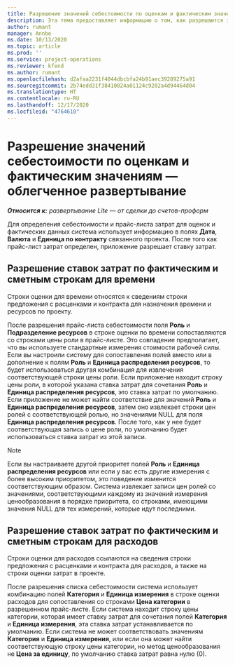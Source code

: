 ```yaml
---
title: Разрешение значений себестоимости по оценкам и фактическим значениям — облегченное развертывание
description: Эта тема предоставляет информацию о том, как разрешаются значения себестоимости по оценкам и фактическим значениям.
author: rumant
manager: Annbe
ms.date: 10/13/2020
ms.topic: article
ms.prod: ''
ms.service: project-operations
ms.reviewer: kfend
ms.author: rumant
ms.openlocfilehash: d2afaa2231f4044dbcbfa24b91aec39289275a91
ms.sourcegitcommit: 2b74edd31f38410024a01124c9202a4d94464d04
ms.translationtype: HT
ms.contentlocale: ru-RU
ms.lasthandoff: 12/17/2020
ms.locfileid: "4764610"
---
```

# <a name="resolve-cost-prices-on-estimates-and-actuals---lite"></a>Разрешение значений себестоимости по оценкам и фактическим значениям — облегченное развертывание

_**Относится к:** развертывание Lite — от сделки до счетов-проформ_

Для определения себестоимости и прайс-листа затрат для оценок и фактических данных система использует информацию в полях **Дата**, **Валюта** и **Единица по контракту** связанного проекта. После того как прайс-лист затрат определен, приложение разрешает ставку затрат.

## <a name="resolving-cost-rates-on-actual-and-estimate-lines-for-time"></a>Разрешение ставок затрат по фактическим и сметным строкам для времени

Строки оценки для времени относятся к сведениям строки предложения с расценками и контракта для назначения времени и ресурсов по проекту.

После разрешения прайс-листа себестоимости поля **Роль** и **Подразделение ресурсов** в строке оценки по времени сопоставляются со строками цены роли в прайс-листе. Это совпадение предполагает, что вы используете стандартные измерения стоимости рабочей силы. Если вы настроили систему для сопоставления полей вместо или в дополнение к полям **Роль** и **Единица распределения ресурсов**, то будет использоваться другая комбинация для извлечения соответствующей строки цены роли. Если приложение находит строку цены роли, в которой указана ставка затрат для сочетания **Роль** и **Единица распределения ресурсов**, это ставка затрат по умолчанию. Если приложение не может найти соответствие для значений **Роль** и **Единица распределения ресурсов**, затем оно извлекает строки цен ролей с соответствующей ролью, но значениями NULL для поля **Единица распределения ресурсов**. После того, как у нее будет соответствующая запись о цене роли, по умолчанию будет использоваться ставка затрат из этой записи. 

> [!NOTE]
> Если вы настраиваете другой приоритет полей **Роль** и **Единица распределения ресурсов** или если у вас есть другие измерения с более высоким приоритетом, это поведение изменится соответствующим образом. Система извлекает записи цен ролей со значениями, соответствующими каждому из значений измерения ценообразования в порядке приоритета, со строками, имеющими значения NULL для тех измерений, которые идут последними.

## <a name="resolving-cost-rates-on-actual-and-estimate-lines-for-expense"></a>Разрешение ставок затрат по фактическим и сметным строкам для расходов

Строки оценки для расходов ссылаются на сведения строки предложения с расценками и контракта для расходов, а также на строки оценки затрат в проекте.

После разрешения списка себестоимости система использует комбинацию полей **Категория** и **Единица измерения** в строке оценки расходов для сопоставления со строками **Цена категории** в разрешенном прайс-листе. Если система находит строку цены категории, которая имеет ставку затрат для сочетания полей **Категория** и **Единица измерения**, эта ставка затрат устанавливается по умолчанию. Если система не может соответствовать значениям **Категория** и **Единица измерения**, или если она может найти соответствующую строку цены категории, но метод ценообразования не **Цена за единицу**, по умолчанию ставка затрат равна нулю (0).
